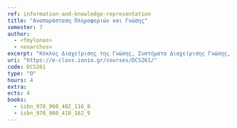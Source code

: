 ```yaml
---
ref: information-and-knowledge-representation
title: "Αναπαράσταση Πληροφοριών και Γνώσης"
semester: 7
author: 
  - <fmylonas>
  - <exarchos>
excerpt: "Κύκλος Διαχείρισης της Γνώσης, Συστήματα Διαχείρισης Γνώσης, Κύκλος Ανάπτυξης Συστημάτων Διαχείρισης Γνώσης, Αρχιτεκτονική και Τεχνικά Χαρακτηριστικά Συστημάτων Διαχείρισης Γνώσης, Απόκτηση Συστήματος Διαχείρισης Γνώσης, Εισαγωγή στο RDF, Κωδικοποίηση Γνώσης, Εργαλεία και Διαδικασίες Κωδικοποίησης Γνώσης, Στρατηγικές Διαχείρισης Γνώσης, Σημασιολογική Αναπαράσταση Γνώσης, Οργάνωση Πληροφορίας, Web 3.0, Οντολογίες και Αναπαράσταση Γνώσης Πεδίου, Φολκσονομίες, Δομημένες Περιγραφές, Συλλογιστική, Σημασιολογικοί Κανόνες, Υπολογιστική Λογική, Προχωρημένα θέματα γλωσσών σημασιολογίας (RDF, OWL),  Θέματα αβεβαιότητας και ασάφειας."
uri: "https://e-class.ionio.gr/courses/DCS261/"
code: DCS261
type: "Ο"
hours: 4
extra: 
ects: 4
books:
  - isbn_978_960_402_116_8
  - isbn_978_960_418_162_9
---
```



